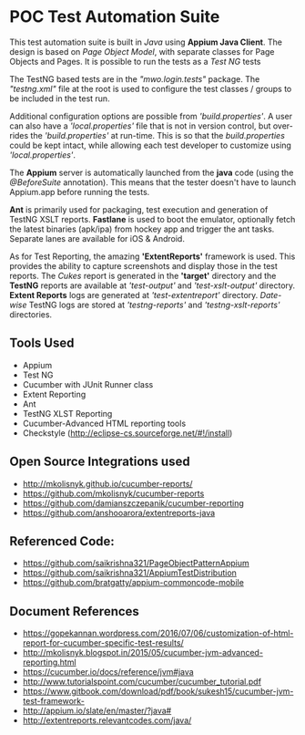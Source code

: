 # POC Test Automation Suite
This test automation suite is built in _Java_ using __Appium Java Client__. The design is based on _Page Object Model_, with separate classes for Page Objects and Pages. It is possible to run the tests as a *Test NG* tests

The TestNG based tests are in the *"mwo.login.tests"* package. The *"testng.xml"* file at the root is used to configure the test classes / groups to be included in the test run.

Additional configuration options are possible from _'build.properties'_. A user can also have a _'local.properties'_ file that is not in version control, but over-rides the _'build.properties'_ at run-time. This is so that the _build.properties_ could be kept intact, while allowing each test developer to customize using _'local.properties'_. 

The __Appium__ server is automatically launched from the __java__ code (using the _@BeforeSuite_ annotation). This means that the tester doesn't have to launch Appium.app before running the tests. 

__Ant__ is primarily used for packaging, test execution and generation of TestNG XSLT reports. __Fastlane__ is used to boot the emulator, optionally fetch the latest binaries (apk/ipa) from hockey app and trigger the ant tasks. Separate lanes are available for iOS & Android.

As for Test Reporting, the amazing __'ExtentReports'__ framework is used. This provides the ability to capture screenshots and display those in the test reports. The _Cukes_ report is generated in the __'target'__ directory and the __TestNG__ reports are available at _'test-output'_ and _'test-xslt-output'_ directory. __Extent Reports__ logs are generated at _'test-extentreport'_ directory. _Date-wise_ TestNG logs are stored at _'testng-reports'_ and _'testng-xslt-reports'_ directories.


## Tools Used
* Appium
* Test NG
* Cucumber with JUnit Runner class
* Extent Reporting
* Ant
* TestNG XLST Reporting
* Cucumber-Advanced HTML reporting tools
* Checkstyle (http://eclipse-cs.sourceforge.net/#!/install)

## Open Source Integrations used
* http://mkolisnyk.github.io/cucumber-reports/
* https://github.com/mkolisnyk/cucumber-reports
* https://github.com/damianszczepanik/cucumber-reporting
* https://github.com/anshooarora/extentreports-java


## Referenced Code:
* https://github.com/saikrishna321/PageObjectPatternAppium
* https://github.com/saikrishna321/AppiumTestDistribution
* https://github.com/bratgatty/appium-commoncode-mobile

## Document References
* https://gopekannan.wordpress.com/2016/07/06/customization-of-html-report-for-cucumber-specific-test-results/
* http://mkolisnyk.blogspot.in/2015/05/cucumber-jvm-advanced-reporting.html
* https://cucumber.io/docs/reference/jvm#java
* http://www.tutorialspoint.com/cucumber/cucumber_tutorial.pdf
* https://www.gitbook.com/download/pdf/book/sukesh15/cucumber-jvm-test-framework-
* http://appium.io/slate/en/master/?java#
* http://extentreports.relevantcodes.com/java/



